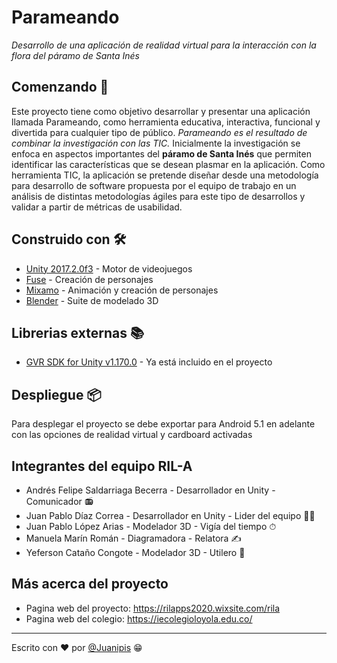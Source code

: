 # Parameando
_Desarrollo de una aplicación de realidad virtual para la interacción con la flora del páramo de Santa Inés_

## Comenzando 🌄
Este proyecto tiene como objetivo desarrollar y presentar una aplicación llamada Parameando, como herramienta educativa, interactiva, funcional y divertida para cualquier tipo de público. 
_Parameando es el resultado de combinar la investigación con las TIC._
Inicialmente la investigación se enfoca en aspectos importantes del **páramo de Santa Inés** que permiten identificar las características que se desean plasmar en la aplicación. Como herramienta TIC, la aplicación se pretende diseñar desde una metodología para desarrollo de software propuesta por el equipo de trabajo en un análisis de distintas metodologías ágiles para este tipo de desarrollos y validar a partir de métricas de usabilidad.

## Construido con 🛠

* [Unity 2017.2.0f3](https://unity3d.com/get-unity/download/archive) - Motor de videojuegos
* [Fuse](https://store.steampowered.com/app/257400/Fuse/) - Creación de personajes
* [Mixamo](https://www.mixamo.com/) - Animación y creación de personajes
* [Blender](https://www.blender.org/) - Suite de modelado 3D

## Librerias externas 📚
* [GVR SDK for Unity v1.170.0](https://github.com/googlevr/gvr-unity-sdk/releases/tag/v1.170.0) - Ya está incluido en el proyecto

## Despliegue 📦
Para desplegar el proyecto se debe exportar para Android 5.1 en adelante con las opciones de realidad virtual y cardboard activadas

## Integrantes del equipo RIL-A
* Andrés Felipe Saldarriaga Becerra - Desarrollador en Unity - Comunicador 📻
* Juan Pablo Díaz Correa - Desarrollador en Unity - Lider del equipo 👷‍♂️
* Juan Pablo López Arias - Modelador 3D - Vigía del tiempo ⏱
* Manuela Marín Román - Diagramadora - Relatora ✍
* Yeferson Cataño Congote - Modelador 3D - Utilero 🧰

## Más acerca del proyecto
* Pagina web del proyecto: https://rilapps2020.wixsite.com/rila
* Pagina web del colegio: https://iecolegioloyola.edu.co/

---
Escrito con ❤️ por [@Juanipis](https://github.com/Juanipis) 😁
